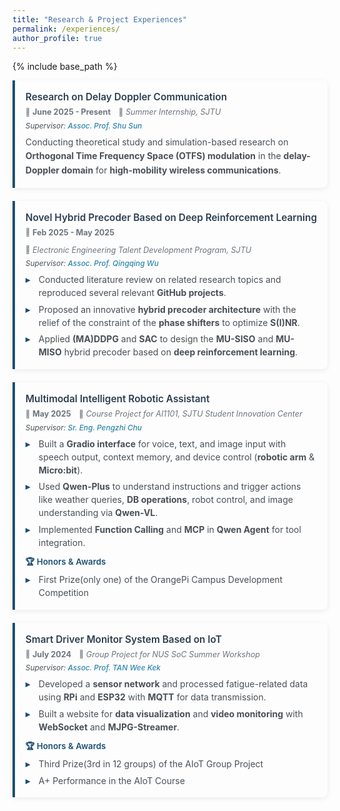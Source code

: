 ```yaml
---
title: "Research & Project Experiences"
permalink: /experiences/
author_profile: true
---
```


{% include base_path %}

<style>
.experiences-container {
  max-width: 100%;
  margin: 5px 0;
}

.experience-item {
  margin-bottom: 1.5em;
  padding: 1.2em;
  background: #fdfdfd;
  border-left: 4px solid #1B4F72;
  box-shadow: 0 2px 8px rgba(0,0,0,0.08);
  border-radius: 0 8px 8px 0;
}

.experience-header {
  margin-bottom: 0.6em;
  margin-top: 0;
}

.experience-title {
  font-size: 1.1em;
  font-weight: 600;
  color: #2c3e50;
  margin-bottom: 0.4em;
  margin-top: 0;
  line-height: 1.3;
}

/* 重置h3标签的默认边距 */
.experience-title h3 {
  margin: 0;
  padding: 0;
}

.experience-title a {
  color: #2c3e50;
  text-decoration: none;
  border-bottom: 1px solid transparent;
  transition: border-bottom 0.2s ease;
}

.experience-title a:hover {
  border-bottom: 1px solid #1B4F72;
}

.experience-meta {
  display: flex;
  flex-wrap: wrap;
  gap: 1em;
  margin-bottom: 0.5em;
  font-size: 0.9em;
  color: #6c757d;
}

.meta-item {
  display: flex;
  align-items: center;
  gap: 0.3em;
}

.meta-icon {
  font-size: 0.9em;
}

.supervisor-info {
  font-size: 0.85em;
  color: #495057;
  font-style: italic;
}

.supervisor-info a {
  color: #2E86AB;
  text-decoration: none;
  font-weight: 500;
}

.supervisor-info a:hover {
  text-decoration: underline;
}

.experience-description {
  color: #495057;
  line-height: 1.6;
  margin-top: 0.6em;
}

.experience-highlights {
  margin-top: 0.6em;
}

.highlight-list {
  list-style: none;
  padding: 0;
  margin: 0;
}

.highlight-item {
  position: relative;
  padding-left: 1.5em;
  margin-bottom: 0.4em;
  color: #495057;
  line-height: 1.5;
}

.highlight-item:before {
  content: "▸";
  position: absolute;
  left: 0;
  color: #1B4F72;
  font-weight: 600;
}

.highlight-item:last-child {
  margin-bottom: 0;
}

@media (max-width: 768px) {
  .experience-item {
    padding: 1.2em;
  }
  
  .experience-title {
    font-size: 1.1em;
  }
  
  .experience-meta {
    flex-direction: column;
    gap: 0.5em;
  }
}
</style>

<div class="experiences-container">

  <div class="experience-item">
    <div class="experience-header">
      <h3 class="experience-title">Research on Delay Doppler Communication</h3>
      <div class="experience-meta">
        <div class="meta-item">
          <span class="meta-icon">📅</span>
          <span><strong>June 2025 - Present</strong></span>
        </div>
        <div class="meta-item">
          <span class="meta-icon">🏢</span>
          <span><em>Summer Internship, SJTU</em></span>
        </div>
      </div>
      <div class="supervisor-info">
        Supervisor: <a href="https://ee.sjtu.edu.cn/FacultyDetail.aspx?id=212&infoid=66&flag=66">Assoc. Prof. Shu Sun</a>
      </div>
    </div>
    <div class="experience-description">
      Conducting theoretical study and simulation-based research on <strong>Orthogonal Time Frequency Space (OTFS) modulation</strong> in the <strong>delay-Doppler domain</strong> for <strong>high-mobility wireless communications</strong>.
    </div>
  </div>

  <div class="experience-item">
    <div class="experience-header">
      <h3 class="experience-title">Novel Hybrid Precoder Based on Deep Reinforcement Learning</h3>
      <div class="experience-meta">
        <div class="meta-item">
          <span class="meta-icon">📅</span>
          <span><strong>Feb 2025 - May 2025</strong></span>
        </div>
        <div class="meta-item">
          <span class="meta-icon">🏢</span>
          <span><em>Electronic Engineering Talent Development Program, SJTU</em></span>
        </div>
      </div>
      <div class="supervisor-info">
        Supervisor: <a href="https://wnt.sjtu.edu.cn/qingqingwu/index.html">Assoc. Prof. Qingqing Wu</a>
      </div>
    </div>
    <div class="experience-highlights">
      <ul class="highlight-list">
        <li class="highlight-item">Conducted literature review on related research topics and reproduced several relevant <strong>GitHub projects</strong>.</li>
        <li class="highlight-item">Proposed an innovative <strong>hybrid precoder architecture</strong> with the relief of the constraint of the <strong>phase shifters</strong> to optimize <strong>S(I)NR</strong>.</li>
        <li class="highlight-item">Applied <strong>(MA)DDPG</strong> and <strong>SAC</strong> to design the <strong>MU-SISO</strong> and <strong>MU-MISO</strong> hybrid precoder based on <strong>deep reinforcement learning</strong>.</li>
      </ul>
    </div>
  </div>

  <div class="experience-item">
    <div class="experience-header">
      <h3 class="experience-title">
        <a href="https://github.com/johnnyhank/MIRA-Multimodal-Intelligent-Robotic-Assistant">Multimodal Intelligent Robotic Assistant</a>
      </h3>
      <div class="experience-meta">
        <div class="meta-item">
          <span class="meta-icon">📅</span>
          <span><strong>May 2025</strong></span>
        </div>
        <div class="meta-item">
          <span class="meta-icon">🏢</span>
          <span><em>Course Project for AI1101, SJTU Student Innovation Center</em></span>
        </div>
      </div>
      <div class="supervisor-info">
        Supervisor: <a href="https://www.si.sjtu.edu.cn/content/person-detail?params=69203cf7b7cf4f88bb55c94bd1f47646&menuIds=2,7,12l">Sr. Eng. Pengzhi Chu</a>
      </div>
    </div>
    <div class="experience-highlights">
      <ul class="highlight-list">
        <li class="highlight-item">Built a <strong>Gradio interface</strong> for voice, text, and image input with speech output, context memory, and device control (<strong>robotic arm</strong> & <strong>Micro:bit</strong>).</li>
        <li class="highlight-item">Used <strong>Qwen-Plus</strong> to understand instructions and trigger actions like weather queries, <strong>DB operations</strong>, robot control, and image understanding via <strong>Qwen-VL</strong>.</li>
        <li class="highlight-item">Implemented <strong>Function Calling</strong> and <strong>MCP</strong> in <strong>Qwen Agent</strong> for tool integration.</li>
      </ul>
    </div>
    <div class="experience-highlights">
      <h4 style="color: #1B4F72; font-size: 0.95em; margin: 0.8em 0 0.4em 0; font-weight: 600;">🏆 Honors & Awards</h4>
      <ul class="highlight-list">
        <li class="highlight-item">First Prize(only one) of the OrangePi Campus Development Competition</li>
      </ul>
    </div>
  </div>

  <div class="experience-item">
    <div class="experience-header">
      <h3 class="experience-title">
        <a href="https://github.com/8zym/AIOT_group3">Smart Driver Monitor System Based on IoT</a>
      </h3>
      <div class="experience-meta">
        <div class="meta-item">
          <span class="meta-icon">📅</span>
          <span><strong>July 2024</strong></span>
        </div>
        <div class="meta-item">
          <span class="meta-icon">🏢</span>
          <span><em>Group Project for NUS SoC Summer Workshop</em></span>
        </div>
      </div>
      <div class="supervisor-info">
        Supervisor: <a href="https://www.comp.nus.edu.sg/disa/people/tanwk/">Assoc. Prof. TAN Wee Kek</a>
      </div>
    </div>
    <div class="experience-highlights">
      <ul class="highlight-list">
        <li class="highlight-item">Developed a <strong>sensor network</strong> and processed fatigue-related data using <strong>RPi</strong> and <strong>ESP32</strong> with <strong>MQTT</strong> for data transmission.</li>
        <li class="highlight-item">Built a website for <strong>data visualization</strong> and <strong>video monitoring</strong> with <strong>WebSocket</strong> and <strong>MJPG-Streamer</strong>.</li>
      </ul>
    </div>
    <div class="experience-highlights">
      <h4 style="color: #1B4F72; font-size: 0.95em; margin: 0.8em 0 0.4em 0; font-weight: 600;">🏆 Honors & Awards</h4>
      <ul class="highlight-list">
        <li class="highlight-item">Third Prize(3rd in 12 groups) of the AIoT Group Project</li>
        <li class="highlight-item">A+ Performance in the AIoT Course</li>
      </ul>
    </div>
  </div>

</div>